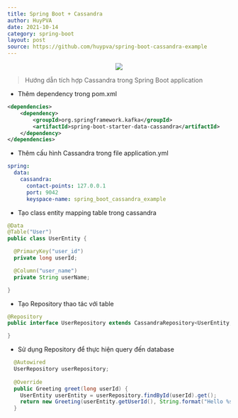 ```yaml
---
title: Spring Boot + Cassandra
author: HuyPVA
date: 2021-10-14
category: spring-boot
layout: post
source: https://github.com/huypva/spring-boot-cassandra-example
---
```


<div align="center">
    <img src="../assets/images/spring_boot/spring_boot_icon.png"/>
</div>

> Hướng dẫn tích hợp Cassandra trong Spring Boot application  

- Thêm dependency trong pom.xml

```xml
<dependencies>
    <dependency>
        <groupId>org.springframework.kafka</groupId>
        <artifactId>spring-boot-starter-data-cassandra</artifactId>
    </dependency>
</dependencies>
```

- Thêm cấu hình Cassandra trong file application.yml

```yml
spring:
  data:
    cassandra:
      contact-points: 127.0.0.1
      port: 9042
      keyspace-name: spring_boot_cassandra_example
```

- Tạo class entity mapping table trong cassandra

```java
@Data
@Table("User")
public class UserEntity {

  @PrimaryKey("user_id")
  private long userId;

  @Column("user_name")
  private String userName;

}
```

- Tạo Repository thao tác với table

```java
@Repository
public interface UserRepository extends CassandraRepository<UserEntity, Long> {

}
```

- Sử dụng Repository để thực hiện query đến database

```java
  @Autowired
  UserRepository userRepository;
    
  @Override
  public Greeting greet(long userId) {
    UserEntity userEntity = userRepository.findById(userId).get();
    return new Greeting(userEntity.getUserId(), String.format("Hello %s!", userEntity.getUserName()));
  }
```